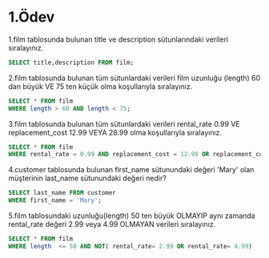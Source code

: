 
# 1.Ödev

1.film tablosunda bulunan title ve description sütunlarındaki verileri sıralayınız.
```Sql
SELECT title,description FROM film;
```

2.film tablosunda bulunan tüm sütunlardaki verileri film uzunluğu (length) 60 dan büyük VE 75 ten küçük olma koşullarıyla sıralayınız.
```Sql
SELECT * FROM film
WHERE length > 60 AND length < 75;
```

3.film tablosunda bulunan tüm sütunlardaki verileri rental_rate 0.99 VE replacement_cost 12.99 VEYA 28.99 olma koşullarıyla sıralayınız.
```Sql
SELECT * FROM film
WHERE rental_rate = 0.99 AND replacement_cost = 12.99 OR replacement_cost = 28.99;
```

4.customer tablosunda bulunan first_name sütunundaki değeri 'Mary' olan müşterinin last_name sütunundaki değeri nedir?
```Sql
SELECT last_name FROM customer
WHERE first_name = 'Mary';
```

5.film tablosundaki uzunluğu(length) 50 ten büyük OLMAYIP aynı zamanda rental_rate değeri 2.99 veya 4.99 OLMAYAN verileri sıralayınız.
```Sql
SELECT * FROM film
WHERE length  <= 50 AND NOT( rental_rate= 2.99 OR rental_rate= 4.99)
```
